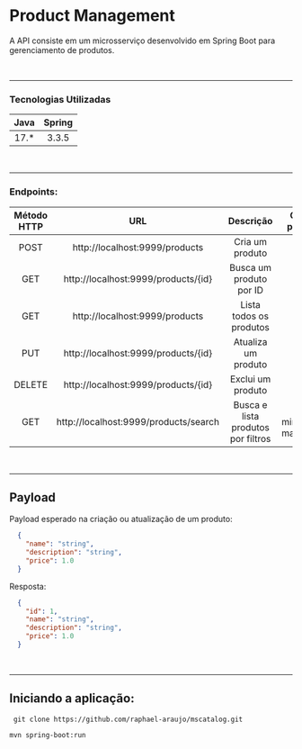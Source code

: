 # Product Management

A API consiste em um microsserviço desenvolvido em Spring Boot para gerenciamento de produtos.

<br>

-------------------------------------------------------------------------------------------------------

### Tecnologias Utilizadas

|    Java    |  Spring  |
|:----------:|:--------:|
|    17.*    |  3.3.5   |

<br>

-------------------------------------------------------------------------------------------------------

### Endpoints:

| Método HTTP |                  URL                  |             Descrição              |      Query params       |
|:-----------:|:-------------------------------------:|:----------------------------------:|:-----------------------:|
|    POST     |    http://localhost:9999/products     |          Cria um produto           |                         |
|     GET     |  http://localhost:9999/products/{id}  |      Busca um produto por ID       |                         |
|     GET     |    http://localhost:9999/products     |      Lista todos os produtos       |                         |
|     PUT     |  http://localhost:9999/products/{id}  |        Atualiza um produto         |                         |
|   DELETE    |  http://localhost:9999/products/{id}  |         Exclui um produto          |                         |
|     GET     | http://localhost:9999/products/search | Busca e lista produtos por filtros | q, min_price, max_price |


<br>

-------------------------------------------------------------------------------------------------------

## Payload

Payload esperado na criação ou atualização de um produto:

  ```json
    {
      "name": "string",
      "description": "string",
      "price": 1.0
    } 
  ```

Resposta:

  ```json
    {
      "id": 1,
      "name": "string",
      "description": "string",
      "price": 1.0
    } 
  ```

<br>

-------------------------------------------------------------------------------------------------------

## Iniciando a aplicação:

```
 git clone https://github.com/raphael-araujo/mscatalog.git
```

```
mvn spring-boot:run
```
